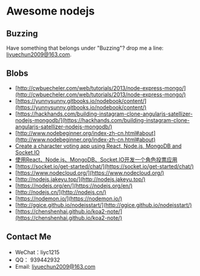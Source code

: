 # Awesome nodejs

## Buzzing

Have something that belongs under "Buzzing"? drop me a line: liyuechun2009@163.com.

## Blobs


- [http://cwbuecheler.com/web/tutorials/2013/node-express-mongo/](http://cwbuecheler.com/web/tutorials/2013/node-express-mongo/)
- [https://yunnysunny.gitbooks.io/nodebook/content/](https://yunnysunny.gitbooks.io/nodebook/content/)
- [https://hackhands.com/building-instagram-clone-angularjs-satellizer-nodejs-mongodb/](https://hackhands.com/building-instagram-clone-angularjs-satellizer-nodejs-mongodb/)
- [http://www.nodebeginner.org/index-zh-cn.html#about](http://www.nodebeginner.org/index-zh-cn.html#about)
- [Create a character voting app using React, Node.js, MongoDB and Socket.IO](http://sahatyalkabov.com/create-a-character-voting-app-using-react-nodejs-mongodb-and-socketio/)
- [使用React、Node.js、MongoDB、Socket.IO开发一个角色投票应用](https://www.kancloud.cn/kancloud/create-voting-app/63987)
- [https://socket.io/get-started/chat/](https://socket.io/get-started/chat/)
- [https://www.nodecloud.org/](https://www.nodecloud.org/)
- [http://nodejs.jakeyu.top/](http://nodejs.jakeyu.top/)
- [https://nodejs.org/en/](https://nodejs.org/en/)
- [http://nodejs.cn/](http://nodejs.cn/)
- [https://nodemon.io/](https://nodemon.io/)
- [http://ggice.github.io/nodejsstart/](http://ggice.github.io/nodejsstart/)
- [https://chenshenhai.github.io/koa2-note/](https://chenshenhai.github.io/koa2-note/)


## Contact Me

- WeChat：liyc1215
- QQ： 939442932
- Email: liyuechun2009@163.com


